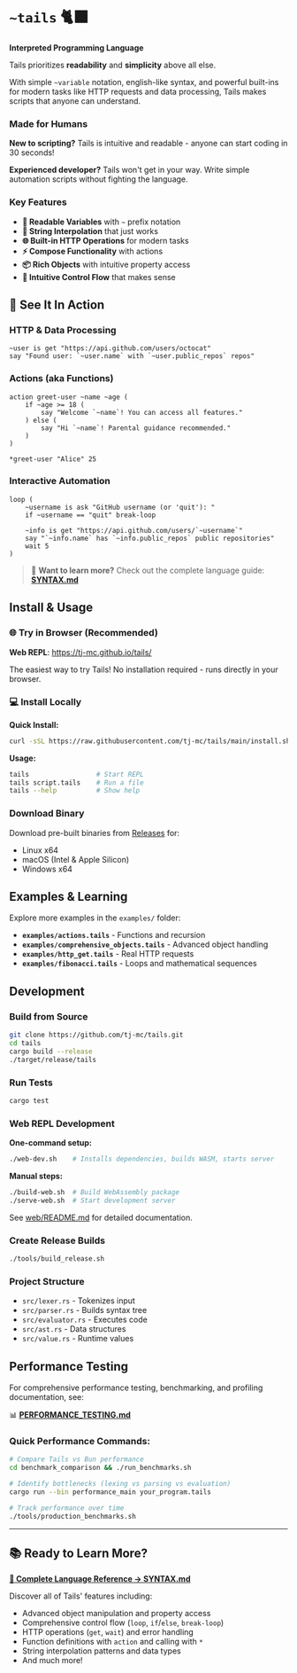 # `~tails` 🐈‍⬛

**Interpreted Programming Language**

Tails prioritizes **readability** and **simplicity** above all else. 

With simple `~variable` notation, english-like syntax, and powerful built-ins for modern tasks like HTTP requests and data processing, Tails makes scripts that anyone can understand.

### Made for Humans

**New to scripting?** Tails is intuitive and readable - anyone can start coding in 30 seconds! 

**Experienced developer?** Tails won't get in your way. Write simple automation scripts without fighting the language.

### Key Features

- **🔖 Readable Variables** with `~` prefix notation
- **🎯 String Interpolation** that just works
- **🌐 Built-in HTTP Operations** for modern tasks
- **⚡ Compose Functionality** with actions
- **📦 Rich Objects** with intuitive property access
- **🔄 Intuitive Control Flow** that makes sense

## 🚀 See It In Action

### HTTP & Data Processing
```tails
~user is get "https://api.github.com/users/octocat"
say "Found user: `~user.name` with `~user.public_repos` repos"
```

### Actions (aka Functions)
```tails
action greet-user ~name ~age (
    if ~age >= 18 (
        say "Welcome `~name`! You can access all features."
    ) else (
        say "Hi `~name`! Parental guidance recommended."
    )
)

*greet-user "Alice" 25
```

### Interactive Automation
```tails
loop (
    ~username is ask "GitHub username (or 'quit'): "
    if ~username == "quit" break-loop

    ~info is get "https://api.github.com/users/`~username`"
    say "`~info.name` has `~info.public_repos` public repositories"
    wait 5
)
```

> 📖 **Want to learn more?** Check out the complete language guide: **[SYNTAX.md](docs/SYNTAX.md)**

## Install & Usage

### 🌐 Try in Browser (Recommended)

**Web REPL**: https://tj-mc.github.io/tails/

The easiest way to try Tails! No installation required - runs directly in your browser.

### 💻 Install Locally

**Quick Install:**
```bash
curl -sSL https://raw.githubusercontent.com/tj-mc/tails/main/install.sh | bash
```

**Usage:**
```bash
tails                 # Start REPL
tails script.tails    # Run a file
tails --help          # Show help
```

### Download Binary
Download pre-built binaries from [Releases](https://github.com/tj-mc/tails/releases) for:
- Linux x64
- macOS (Intel & Apple Silicon)
- Windows x64

## Examples & Learning

Explore more examples in the `examples/` folder:
- **`examples/actions.tails`** - Functions and recursion
- **`examples/comprehensive_objects.tails`** - Advanced object handling
- **`examples/http_get.tails`** - Real HTTP requests
- **`examples/fibonacci.tails`** - Loops and mathematical sequences

## Development

### Build from Source
```bash
git clone https://github.com/tj-mc/tails.git
cd tails
cargo build --release
./target/release/tails
```

### Run Tests
```bash
cargo test
```

### Web REPL Development

**One-command setup:**
```bash
./web-dev.sh    # Installs dependencies, builds WASM, starts server
```

**Manual steps:**
```bash
./build-web.sh  # Build WebAssembly package
./serve-web.sh  # Start development server
```

See [web/README.md](web/README.md) for detailed documentation.

### Create Release Builds
```bash
./tools/build_release.sh
```

### Project Structure
- `src/lexer.rs` - Tokenizes input
- `src/parser.rs` - Builds syntax tree
- `src/evaluator.rs` - Executes code
- `src/ast.rs` - Data structures
- `src/value.rs` - Runtime values

## Performance Testing

For comprehensive performance testing, benchmarking, and profiling documentation, see:

📊 **[PERFORMANCE_TESTING.md](docs/PERFORMANCE_TESTING.md)**

### Quick Performance Commands:
```bash
# Compare Tails vs Bun performance
cd benchmark_comparison && ./run_benchmarks.sh

# Identify bottlenecks (lexing vs parsing vs evaluation)
cargo run --bin performance_main your_program.tails

# Track performance over time
./tools/production_benchmarks.sh
```
---

## 📚 Ready to Learn More?

**[📖 Complete Language Reference → SYNTAX.md](docs/SYNTAX.md)**

Discover all of Tails' features including:
- Advanced object manipulation and property access
- Comprehensive control flow (`loop`, `if`/`else`, `break-loop`)
- HTTP operations (`get`, `wait`) and error handling
- Function definitions with `action` and calling with `*`
- String interpolation patterns and data types
- And much more!
